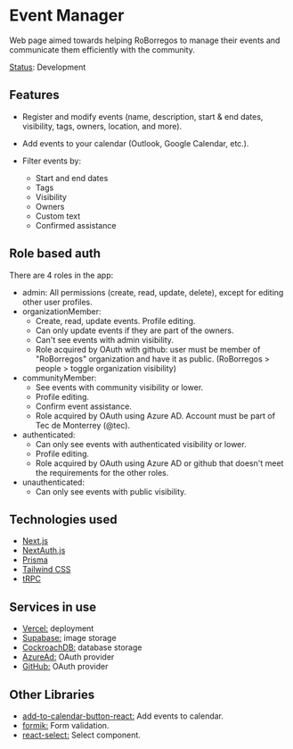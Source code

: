 # Event Manager

Web page aimed towards helping RoBorregos to manage their events and communicate them efficiently with the community.

<ins>Status</ins>: Development

## Features

- Register and modify events (name, description, start & end dates, visibility, tags, owners, location, and more).

- Add events to your calendar (Outlook, Google Calendar, etc.).

- Filter events by:
  - Start and end dates
  - Tags
  - Visibility
  - Owners
  - Custom text
  - Confirmed assistance

## Role based auth

There are 4 roles in the app:

- admin: All permissions (create, read, update, delete), except for editing other user profiles.
- organizationMember:
  - Create, read, update events. Profile editing.
  - Can only update events if they are part of the owners.
  - Can't see events with admin visibility.
  - Role acquired by OAuth with github: user must be member of "RoBorregos" organization and have it as public. (RoBorregos > people > toggle organization visibility)
- communityMember:
  - See events with community visibility or lower.
  - Profile editing.
  - Confirm event assistance.
  - Role acquired by OAuth using Azure AD. Account must be part of Tec de Monterrey (@tec).
- authenticated:
  - Can only see events with authenticated visibility or lower.
  - Profile editing.
  - Role acquired by OAuth using Azure AD or github that doesn't meet the requirements for the other roles.
- unauthenticated:
  - Can only see events with public visibility.

## Technologies used

- [Next.js](https://nextjs.org)
- [NextAuth.js](https://next-auth.js.org)
- [Prisma](https://prisma.io)
- [Tailwind CSS](https://tailwindcss.com)
- [tRPC](https://trpc.io)

## Services in use

- [Vercel:](https://vercel.com) deployment
- [Supabase:](https://supabase.io) image storage
- [CockroachDB:](https://cockroachlabs.com) database storage
- [AzureAd:](https://azure.microsoft.com/en-us/services/active-directory/) OAuth provider
- [GitHub:](https://github.com) OAuth provider

## Other Libraries 

- [add-to-calendar-button-react:](https://add-to-calendar-button.com/) Add events to calendar.
- [formik:](https://formik.org/) Form validation.
- [react-select:](https://react-select.com/home) Select component.
